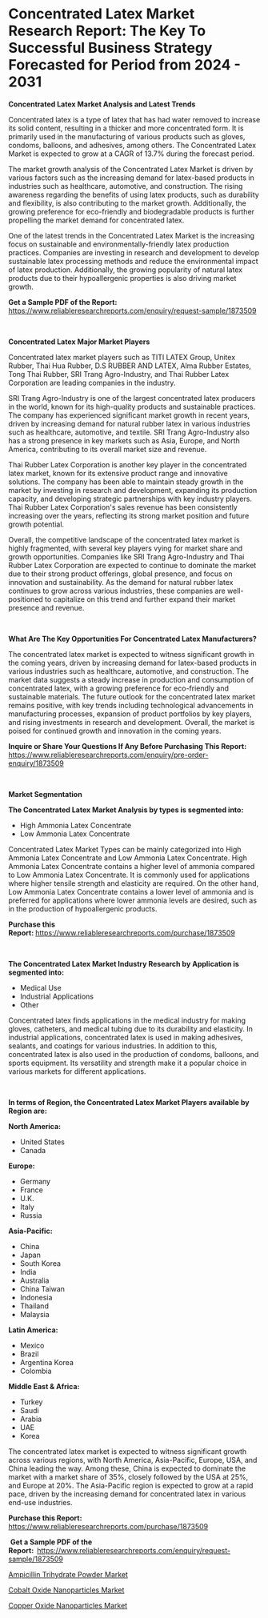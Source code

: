 <p><h1>Concentrated Latex Market Research Report: The Key To Successful Business Strategy Forecasted for Period from 2024 - 2031</h1></p><p><strong>Concentrated Latex Market Analysis and Latest Trends</strong></p>
<p><p>Concentrated latex is a type of latex that has had water removed to increase its solid content, resulting in a thicker and more concentrated form. It is primarily used in the manufacturing of various products such as gloves, condoms, balloons, and adhesives, among others. The Concentrated Latex Market is expected to grow at a CAGR of 13.7% during the forecast period.</p><p>The market growth analysis of the Concentrated Latex Market is driven by various factors such as the increasing demand for latex-based products in industries such as healthcare, automotive, and construction. The rising awareness regarding the benefits of using latex products, such as durability and flexibility, is also contributing to the market growth. Additionally, the growing preference for eco-friendly and biodegradable products is further propelling the market demand for concentrated latex.</p><p>One of the latest trends in the Concentrated Latex Market is the increasing focus on sustainable and environmentally-friendly latex production practices. Companies are investing in research and development to develop sustainable latex processing methods and reduce the environmental impact of latex production. Additionally, the growing popularity of natural latex products due to their hypoallergenic properties is also driving market growth.</p></p>
<p><strong>Get a Sample PDF of the Report:&nbsp;</strong> <a href="https://www.reliableresearchreports.com/enquiry/request-sample/1873509">https://www.reliableresearchreports.com/enquiry/request-sample/1873509</a></p>
<p>&nbsp;</p>
<p><strong>Concentrated Latex Major Market Players</strong></p>
<p><p>Concentrated latex market players such as TITI LATEX Group, Unitex Rubber, Thai Hua Rubber, D.S RUBBER AND LATEX, Alma Rubber Estates, Tong Thai Rubber, SRI Trang Agro-Industry, and Thai Rubber Latex Corporation are leading companies in the industry. </p><p>SRI Trang Agro-Industry is one of the largest concentrated latex producers in the world, known for its high-quality products and sustainable practices. The company has experienced significant market growth in recent years, driven by increasing demand for natural rubber latex in various industries such as healthcare, automotive, and textile. SRI Trang Agro-Industry also has a strong presence in key markets such as Asia, Europe, and North America, contributing to its overall market size and revenue.</p><p>Thai Rubber Latex Corporation is another key player in the concentrated latex market, known for its extensive product range and innovative solutions. The company has been able to maintain steady growth in the market by investing in research and development, expanding its production capacity, and developing strategic partnerships with key industry players. Thai Rubber Latex Corporation's sales revenue has been consistently increasing over the years, reflecting its strong market position and future growth potential.</p><p>Overall, the competitive landscape of the concentrated latex market is highly fragmented, with several key players vying for market share and growth opportunities. Companies like SRI Trang Agro-Industry and Thai Rubber Latex Corporation are expected to continue to dominate the market due to their strong product offerings, global presence, and focus on innovation and sustainability. As the demand for natural rubber latex continues to grow across various industries, these companies are well-positioned to capitalize on this trend and further expand their market presence and revenue.</p></p>
<p>&nbsp;</p>
<p><strong>What Are The Key Opportunities For Concentrated Latex Manufacturers?</strong></p>
<p><p>The concentrated latex market is expected to witness significant growth in the coming years, driven by increasing demand for latex-based products in various industries such as healthcare, automotive, and construction. The market data suggests a steady increase in production and consumption of concentrated latex, with a growing preference for eco-friendly and sustainable materials. The future outlook for the concentrated latex market remains positive, with key trends including technological advancements in manufacturing processes, expansion of product portfolios by key players, and rising investments in research and development. Overall, the market is poised for continued growth and innovation in the coming years.</p></p>
<p><strong>Inquire or Share Your Questions If Any Before Purchasing This Report:</strong> <a href="https://www.reliableresearchreports.com/enquiry/pre-order-enquiry/1873509">https://www.reliableresearchreports.com/enquiry/pre-order-enquiry/1873509</a></p>
<p>&nbsp;</p>
<p><strong>Market Segmentation</strong></p>
<p><strong>The Concentrated Latex Market Analysis by types is segmented into:</strong></p>
<p><ul><li>High Ammonia Latex Concentrate</li><li>Low Ammonia Latex Concentrate</li></ul></p>
<p><p>Concentrated Latex Market Types can be mainly categorized into High Ammonia Latex Concentrate and Low Ammonia Latex Concentrate. High Ammonia Latex Concentrate contains a higher level of ammonia compared to Low Ammonia Latex Concentrate. It is commonly used for applications where higher tensile strength and elasticity are required. On the other hand, Low Ammonia Latex Concentrate contains a lower level of ammonia and is preferred for applications where lower ammonia levels are desired, such as in the production of hypoallergenic products.</p></p>
<p><strong>Purchase this Report:&nbsp;</strong><a href="https://www.reliableresearchreports.com/purchase/1873509">https://www.reliableresearchreports.com/purchase/1873509</a></p>
<p>&nbsp;</p>
<p><strong>The Concentrated Latex Market Industry Research by Application is segmented into:</strong></p>
<p><ul><li>Medical Use</li><li>Industrial Applications</li><li>Other</li></ul></p>
<p><p>Concentrated latex finds applications in the medical industry for making gloves, catheters, and medical tubing due to its durability and elasticity. In industrial applications, concentrated latex is used in making adhesives, sealants, and coatings for various industries. In addition to this, concentrated latex is also used in the production of condoms, balloons, and sports equipment. Its versatility and strength make it a popular choice in various markets for different applications.</p></p>
<p>&nbsp;</p>
<p><strong>In terms of Region, the Concentrated Latex Market Players available by Region are:</strong></p>
<p>
    <p> <strong> North America: </strong>
        <ul>
            <li>United States</li>
            <li>Canada</li>
        </ul>
        </p> 
    <p> <strong> Europe: </strong>
        <ul>
            <li>Germany</li>
            <li>France</li>
            <li>U.K.</li>
            <li>Italy</li>
            <li>Russia</li>
        </ul>
        </p> 
    <p> <strong> Asia-Pacific: </strong>
        <ul>
            <li>China</li>
            <li>Japan</li>
            <li>South Korea</li>
            <li>India</li>
            <li>Australia</li>
            <li>China Taiwan</li>
            <li>Indonesia</li>
            <li>Thailand</li>
            <li>Malaysia</li>
        </ul>
        </p> 
    <p> <strong> Latin America: </strong>
        <ul>
            <li>Mexico</li>
            <li>Brazil</li>
            <li>Argentina Korea</li>
            <li>Colombia</li>
        </ul>
        </p> 
    <p> <strong> Middle East & Africa: </strong>
        <ul>
            <li>Turkey</li>
            <li>Saudi</li>
            <li>Arabia</li>
            <li>UAE</li>
            <li>Korea</li>
        </ul>
    </p>
    </p>
<p><p>The concentrated latex market is expected to witness significant growth across various regions, with North America, Asia-Pacific, Europe, USA, and China leading the way. Among these, China is expected to dominate the market with a market share of 35%, closely followed by the USA at 25%, and Europe at 20%. The Asia-Pacific region is expected to grow at a rapid pace, driven by the increasing demand for concentrated latex in various end-use industries.</p></p>
<p><strong>Purchase this Report: </strong><a href="https://www.reliableresearchreports.com/purchase/1873509">https://www.reliableresearchreports.com/purchase/1873509</a></p>
<p>&nbsp;<strong>Get a Sample PDF of the Report:&nbsp;&nbsp;</strong><a href="https://www.reliableresearchreports.com/enquiry/request-sample/1873509">https://www.reliableresearchreports.com/enquiry/request-sample/1873509</a></p>
<p><strong></strong></p>
<p><p><a href="https://github.com/shotows/Market-Research-Report-List-1/blob/main/ampicillin-trihydrate-powder-market.md">Ampicillin Trihydrate Powder Market</a></p><p><a href="https://github.com/angelajermaine/Market-Research-Report-List-2/blob/main/cobalt-oxide-nanoparticles-market.md">Cobalt Oxide Nanoparticles Market</a></p><p><a href="https://github.com/beatblasta/Market-Research-Report-List-2/blob/main/copper-oxide-nanoparticles-market.md">Copper Oxide Nanoparticles Market</a></p></p>